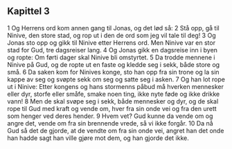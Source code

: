 ## Kapittel 3

1 Og Herrens ord kom annen gang til Jonas, og det lød så:
2 Stå opp, gå til Ninive, den store stad, og rop ut i den de ord som jeg vil tale til deg!
3 Og Jonas sto opp og gikk til Ninive etter Herrens ord. Men Ninive var en stor stad for Gud, tre dagsreiser lang.
4 Og Jonas gikk en dagsreise inn i byen og ropte: Om førti dager skal Ninive bli omstyrtet.
5 Da trodde mennene i Ninive på Gud, og de ropte ut en faste og kledde seg i sekk, både store og små.
6 Da saken kom for Ninives konge, sto han opp fra sin trone og la sin kappe av seg og svøpte sekk om seg og satte seg i asken.
7 Og han lot rope ut i Ninive: Etter kongens og hans stormenns påbud må hverken mennesker eller dyr, storfe eller småfe, smake noen ting, ikke nyte føde og ikke drikke vann!
8 Men de skal svøpe seg i sekk, både mennesker og dyr, og de skal rope til Gud med kraft og vende om, hver fra sin onde vei og fra den urett som henger ved deres hender.
9 Hvem vet? Gud kunne da vende om og angre det, vende om fra sin brennende vrede, så vi ikke forgår.
10 Da nå Gud så det de gjorde, at de vendte om fra sin onde vei, angret han det onde han hadde sagt han ville gjøre mot dem, og han gjorde det ikke.
